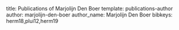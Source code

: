 title: Publications of Marjolijn Den Boer
template: publications-author
author: marjolijn-den-boer
author_name: Marjolijn Den Boer
bibkeys: herm18,plui12,herm19